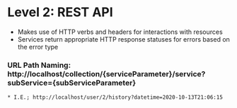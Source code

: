 # Level 2: REST API
- Makes use of HTTP verbs and headers for interactions with resources
- Services return appropriate HTTP response statuses for errors based on the error type

### URL Path Naming: http://localhost/collection/{serviceParameter}/service?subService={subServiceParameter}
    * I.E.; http://localhost/user/2/history?datetime=2020-10-13T21:06:15
